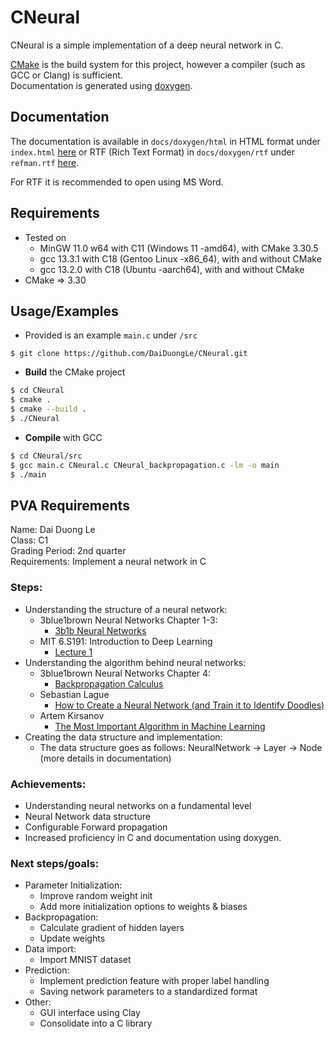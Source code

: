 # CNeural
CNeural is a simple implementation of a deep neural network in C.
 
[CMake](https://cmake.org/) is the build system for this project, however a compiler (such as GCC or Clang) is sufficient.  
Documentation is generated using [doxygen](https://www.doxygen.nl/).

## Documentation
The documentation is available in `docs/doxygen/html` in HTML format under `index.html` [here](https://github.com/DaiDuongLe/CNeural/tree/main/docs/doxygen/html) or RTF (Rich Text Format) in `docs/doxygen/rtf` under `refman.rtf` [here](https://github.com/DaiDuongLe/CNeural/tree/main/docs/doxygen/rtf). 

For RTF it is recommended to open using MS Word.

## Requirements
- Tested on
  - MinGW 11.0 w64 with C11 (Windows 11 -amd64), with CMake 3.30.5
  - gcc 13.3.1 with C18 (Gentoo Linux -x86_64), with and without CMake
  - gcc 13.2.0 with C18 (Ubuntu -aarch64), with and without CMake
- CMake => 3.30

## Usage/Examples
- Provided is an example `main.c` under `/src`
```
$ git clone https://github.com/DaiDuongLe/CNeural.git
```
- **Build** the CMake project

```bash
$ cd CNeural
$ cmake .
$ cmake --build .
$ ./CNeural
```

- **Compile** with GCC

```bash
$ cd CNeural/src
$ gcc main.c CNeural.c CNeural_backpropagation.c -lm -o main
$ ./main
```

## PVA Requirements
Name: Dai Duong Le  
Class: C1  
Grading Period: 2nd quarter  
Requirements: Implement a neural network in C  

### Steps:

- Understanding the structure of a neural network:
    - 3blue1brown Neural Networks Chapter 1-3:
        - [3b1b Neural Networks](https://www.youtube.com/watch?v=aircAruvnKk&list=PLZHQObOWTQDNU6R1_67000Dx_ZCJB-3pi)
    - MIT 6.S191: Introduction to Deep Learning 
        - [Lecture 1](https://youtu.be/ErnWZxJovaM?feature=shared)
- Understanding the algorithm behind neural networks:
    - 3blue1brown Neural Networks Chapter 4:
        - [Backpropagation Calculus](https://youtu.be/tIeHLnjs5U8)
    - Sebastian Lague
        - [How to Create a Neural Network (and Train it to Identify Doodles)](https://youtu.be/hfMk-kjRv4c?si=cNRpGwG0rPGNpvgm)
    - Artem Kirsanov
        - [The Most Important Algorithm in Machine Learning](https://youtu.be/SmZmBKc7Lrs?si=M6IoTvXO8Qw2Ehmq) 
- Creating the data structure and implementation:
    - The data structure goes as follows: NeuralNetwork -> Layer -> Node (more details in documentation)

### Achievements:
- Understanding neural networks on a fundamental level
- Neural Network data structure
- Configurable Forward propagation 
- Increased proficiency in C and documentation using doxygen.  

### Next steps/goals:
- Parameter Initialization:
    - Improve random weight init
    - Add more initialization options to weights & biases
- Backpropagation:
    - Calculate gradient of hidden layers
    - Update weights
- Data import:
    - Import MNIST dataset
- Prediction:
    - Implement prediction feature with proper label handling
    - Saving network parameters to a standardized format
- Other:
    - GUI interface using Clay
    - Consolidate into a C library
